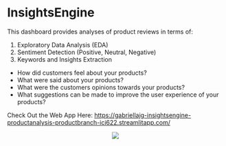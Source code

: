 # InsightsEngine

This dashboard provides analyses of product reviews in terms of: 

1. Exploratory Data Analysis (EDA)
2. Sentiment Detection (Positive, Neutral, Negative)
3. Keywords and Insights Extraction

* How did customers feel about your products? 
* What were said about your products? 
* What were the customers opinions towards your products?
* What suggestions can be made to improve the user experience of your products? 


Check Out the Web App Here: https://gabriellajg-insightsengine-productanalysis-productbranch-ici622.streamlitapp.com/ 

</p>
<p align="center">
  <img src="https://github.com/gabriellajg/InsightsEngine/blob/main/Images/Interface.png" >
</p>